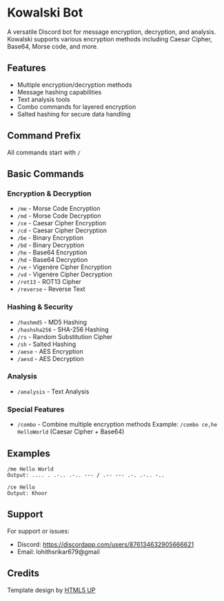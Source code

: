 # Kowalski Bot

A versatile Discord bot for message encryption, decryption, and analysis. Kowalski supports various encryption methods including Caesar Cipher, Base64, Morse code, and more.

## Features

- Multiple encryption/decryption methods
- Message hashing capabilities
- Text analysis tools
- Combo commands for layered encryption
- Salted hashing for secure data handling

## Command Prefix
All commands start with `/`

## Basic Commands

### Encryption & Decryption
- `/me` - Morse Code Encryption
- `/md` - Morse Code Decryption
- `/ce` - Caesar Cipher Encryption
- `/cd` - Caesar Cipher Decryption
- `/be` - Binary Encryption
- `/bd` - Binary Decryption
- `/he` - Base64 Encryption
- `/hd` - Base64 Decryption
- `/ve` - Vigenère Cipher Encryption
- `/vd` - Vigenère Cipher Decryption
- `/rot13` - ROT13 Cipher
- `/reverse` - Reverse Text

### Hashing & Security
- `/hashmd5` - MD5 Hashing
- `/hashsha256` - SHA-256 Hashing
- `/rs` - Random Substitution Cipher
- `/sh` - Salted Hashing
- `/aese` - AES Encryption
- `/aesd` - AES Decryption

### Analysis
- `/analysis` - Text Analysis

### Special Features
- `/combo` - Combine multiple encryption methods
  Example: `/combo ce,he HelloWorld` (Caesar Cipher + Base64)

## Examples

```
/me Hello World
Output: .... . .-.. .-.. --- / .-- --- .-. .-.. -..

/ce Hello
Output: Khoor
```

## Support
For support or issues:
- Discord: https://discordapp.com/users/876134632905666621
- Email: lohithsrikar679@gmail

## Credits
Template design by [HTML5 UP](http://html5up.net)
